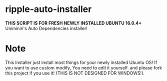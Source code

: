 # ripple-auto-installer
<b>**THIS SCRIPT IS FOR FRESH NEWLY INSTALLED UBUNTU 16.0.4+**</b><br>
Uniminin's Auto Dependencies installer!

# Note
This Installer just install most things for your newly installed Ubuntu OS! If you want to use custom modify, You need to edit it yourself. and please fork this project if you use it! (THIS IS NOT DESIGNED FOR WINDOWS!).
